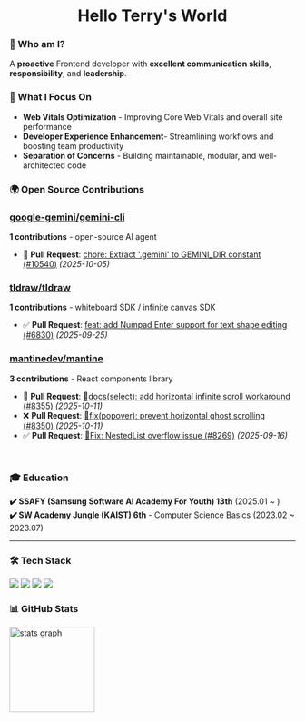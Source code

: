<h1 align="center">Hello Terry's World</h1>

### 🧠 Who am I?

A **proactive** Frontend developer with **excellent communication skills**, **responsibility**, and **leadership**.

### 🚀 What I Focus On

- **Web Vitals Optimization** - Improving Core Web Vitals and overall site performance
- **Developer Experience Enhancement**- Streamlining workflows and boosting team productivity
- **Separation of Concerns** - Building maintainable, modular, and well-architected code
  
### 🌍 Open Source Contributions

### [google-gemini/gemini-cli](https://github.com/google-gemini/gemini-cli)
**1 contributions** - open-source AI agent
- 🔄 **Pull Request**: [chore: Extract '.gemini' to GEMINI_DIR constant (#10540)](https://github.com/google-gemini/gemini-cli/pull/10540) *(2025-10-05)*
  
### [tldraw/tldraw](https://github.com/tldraw/tldraw)
**1 contributions** - whiteboard SDK / infinite canvas SDK  

- ✅ **Pull Request**: [feat: add Numpad Enter support for text shape editing (#6830)](https://github.com/tldraw/tldraw/pull/6830) *(2025-09-25)*


### [mantinedev/mantine](https://github.com/mantinedev/mantine)
**3 contributions** - React components library

- 🔄 **Pull Request**: [📜docs(select): add horizontal infinite scroll workaround (#8355)](https://github.com/mantinedev/mantine/pull/8355) *(2025-10-11)*
- ❌ **Pull Request**: [🐛fix(popover): prevent horizontal ghost scrolling (#8350)](https://github.com/mantinedev/mantine/pull/8350) *(2025-10-11)*
- ✅ **Pull Request**: [🐛Fix: NestedList overflow issue (#8269)](https://github.com/mantinedev/mantine/pull/8269) *(2025-09-16)*

<br/>



### 🎓 Education
**✔️ SSAFY (Samsung Software AI Academy For Youth) 13th** (2025.01 ~ )  
**✔️ SW Academy Jungle (KAIST) 6th** - Computer Science Basics (2023.02 ~ 2023.07)

---

### 🛠 Tech Stack

<div align="left">
  <img src="https://img.shields.io/badge/javascript-%23F7DF1E.svg?&style=for-the-badge&logo=javascript&logoColor=black" />
  <img src="https://img.shields.io/badge/typescript-%233178C6.svg?&style=for-the-badge&logo=typescript&logoColor=white" />
  <img src="https://img.shields.io/badge/react-%2361DAFB.svg?&style=for-the-badge&logo=react&logoColor=black" />
  <img src="https://img.shields.io/badge/next.js-%23000000.svg?&style=for-the-badge&logo=next.js&logoColor=white" />
</div>

### 📊 GitHub Stats

<div align="left">
  <img src="https://github-readme-stats.vercel.app/api?username=terrydkim&hide_title=false&hide_rank=false&show_icons=true&include_all_commits=true&count_private=true&disable_animations=false&theme=tokyonight&locale=en&hide_border=false&order=1" height="150" alt="stats graph"  />
</div>


<!-- 
[![Top Langs](https://github-readme-stats.vercel.app/api/top-langs/?username=terrydkim&layout=compact)](https://github.com/anuraghazra/github-readme-stats)
<img src="https://streak-stats.demolab.com?user=terrydkim&locale=en&mode=daily&theme=dracula&hide_border=false&border_radius=5&order=3" height="150" alt="streak graph"  />
-->


<!--
**terrydkim/terrydkim** is a ✨ _special_ ✨ repository because its `README.md` (this file) appears on your GitHub profile.

Here are some ideas to get you started:

- 🔭 I’m currently working on ...
- 🌱 I’m currently learning ...
- 👯 I’m looking to collaborate on ...
- 🤔 I’m looking for help with ...
- 💬 Ask me about ...
- 📫 How to reach me: ...
- 😄 Pronouns: ...
- ⚡ Fun fact: ...
-->
